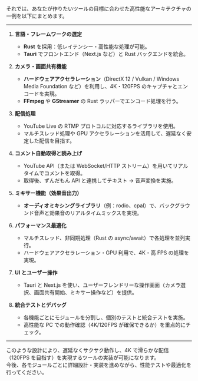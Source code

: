それでは、あなたが作りたいツールの目標に合わせた高性能なアーキテクチャの一例を以下にまとめます。

---

1. **言語・フレームワークの選定**

   - **Rust** を採用：低レイテンシー・高性能な処理が可能。
   - **Tauri** でフロントエンド（Next.js など）と Rust バックエンドを統合。

2. **カメラ・画面共有機能**

   - **ハードウェアアクセラレーション**（DirectX 12 / Vulkan / Windows Media Foundation など）を利用し、4K・120FPS のキャプチャとエンコードを実現。
   - **FFmpeg** や **GStreamer** の Rust ラッパーでエンコード処理を行う。

3. **配信処理**

   - YouTube Live の RTMP プロトコルに対応するライブラリを使用。
   - マルチスレッド処理や GPU アクセラレーションを活用して、遅延なく安定した配信を目指す。

4. **コメント自動取得と読み上げ**

   - YouTube API（または WebSocket/HTTP ストリーム）を用いてリアルタイムでコメントを取得。
   - 取得後、ずんだもん API と連携してテキスト → 音声変換を実施。

5. **ミキサー機能（効果音出力）**

   - **オーディオミキシングライブラリ**（例：rodio、cpal）で、バックグラウンド音声と効果音のリアルタイムミックスを実現。

6. **パフォーマンス最適化**

   - マルチスレッド、非同期処理（Rust の async/await）で各処理を並列実行。
   - ハードウェアアクセラレーション・GPU 利用で、4K・高 FPS の処理を実現。

7. **UI とユーザー操作**

   - Tauri と Next.js を使い、ユーザーフレンドリーな操作画面（カメラ選択、画面共有開始、ミキサー操作など）を提供。

8. **統合テストとデバッグ**
   - 各機能ごとにモジュールを分割し、個別のテストと統合テストを実施。
   - 高性能な PC での動作確認（4K/120FPS が確保できるか）を重点的にチェック。

---

このような設計により、遅延なくサクサク動作し、4K で滑らかな配信（120FPS を目指す）を実現するツールの実装が可能になります。  
今後、各モジュールごとに詳細設計・実装を進めながら、性能テストや最適化を行ってください。
